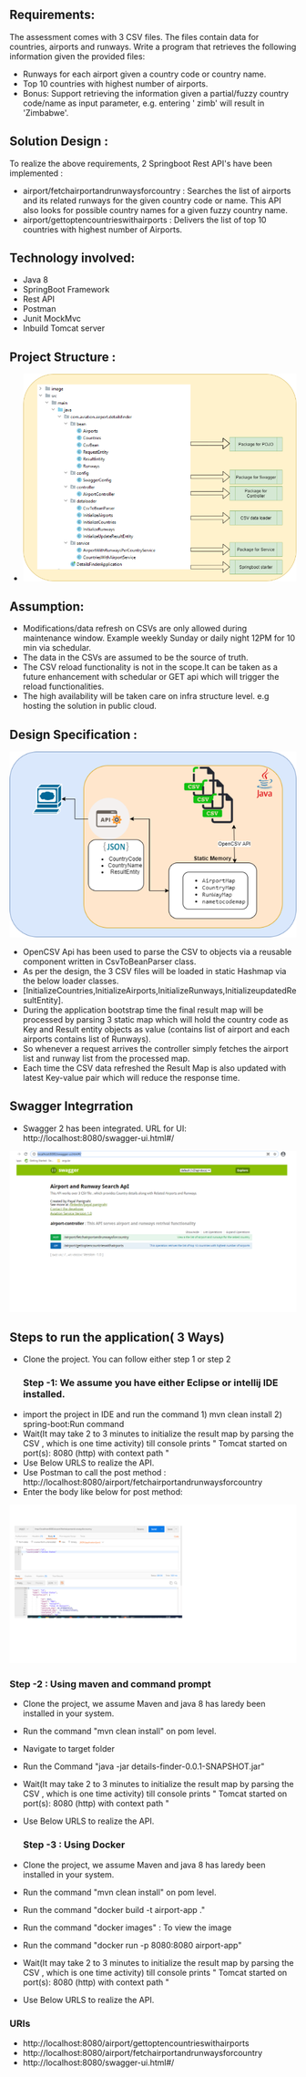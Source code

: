 ## Requirements:
The assessment comes with 3 CSV files. The files contain data for countries, airports and runways. Write a program that
retrieves the following information given the provided files:
- Runways for each airport given a country code or country name.
- Top 10 countries with highest number of airports.
- Bonus: Support retrieving the information given a partial/fuzzy country code/name as input parameter, e.g. entering '
  zimb' will result in 'Zimbabwe'.
  
## Solution Design :

To realize the above requirements, 2 Springboot Rest API's have been implemented :
- airport/fetchairportandrunwaysforcountry : Searches the list of airports and its related runways for the given country
  code or name. This API also looks for possible country names for a given fuzzy country name.
- airport/gettoptencountrieswithairports : Delivers the list of top 10 countries with highest number of Airports.

## Technology involved:
- Java 8
- SpringBoot Framework
- Rest API
- Postman
- Junit MockMvc
- Inbuild Tomcat server

## Project Structure :
- ![Optional Text](/image/package.png)

## Assumption:
- Modifications/data refresh on CSVs are only allowed during maintenance window. Example weekly Sunday or daily night
  12PM for 10 min via schedular.
- The data in the CSVs are assumed to be the source of truth.
- The CSV reload functionality is not in the scope.It can be taken as a future enhancement with schedular or 
  GET api which will trigger the reload functionalities.
- The high availability will be taken care on infra structure level. e.g hosting the solution in public cloud.

## Design Specification :

![Optional Text](/image/designfinal.png)

- OpenCSV Api has been used to parse the CSV to objects via a reusable component written in CsvToBeanParser class.
- As per the design, the 3 CSV files will be loaded in static Hashmap via the below loader classes.
- [InitializeCountries,InitializeAirports,InitializeRunways,InitializeupdatedResultEntity].
- During the application bootstrap time the final result map will be processed by parsing 3 static map which will hold the
  country code as Key and Result entity objects as value (contains list of airport and each airports contains list of
  Runways).
- So whenever a request arrives the controller simply fetches the airport list and runway list from the processed map.
- Each time the CSV data refreshed the Result Map is also updated with latest Key-value pair which will reduce the
  response time.

## Swagger Integrration
- Swagger 2 has been integrated. URL for UI: http://localhost:8080/swagger-ui.html#/
  
![Optional Text](/image/swagger.png)

## Steps to run the application( 3 Ways)

- Clone the project. You can follow either step 1 or step 2 
  ### Step -1: We assume you have either Eclipse or intellij IDE installed.
- import the project in IDE  and run the command 1) mvn clean install 2) spring-boot:Run command
- Wait(It may take 2 to 3 minutes to initialize the result map by parsing the CSV , which is one time activity) till console prints " Tomcat started on port(s): 8080 (http) with context path "
- Use Below URLS to realize the API.
- Use Postman to call the post method : http://localhost:8080/airport/fetchairportandrunwaysforcountry
- Enter the body like below for post method:
   
![Optional Text](/image/postman.png)  

  ### Step -2 : Using maven and command prompt
- Clone the project, we assume Maven and java 8 has laredy been installed in your system.
- Run the command "mvn clean install" on pom level.
- Navigate to target folder
- Run the Command "java -jar details-finder-0.0.1-SNAPSHOT.jar"
- Wait(It may take 2 to 3 minutes to initialize the result map by parsing the CSV , which is one time activity) till console prints " Tomcat started on port(s): 8080 (http) with context path "
- Use Below URLS to realize the API.

  ### Step -3 : Using Docker
- Clone the project, we assume Maven and java 8 has laredy been installed in your system.
- Run the command "mvn clean install" on pom level.
- Run the command "docker build -t airport-app ."
- Run the command "docker images" : To view the image
- Run the command "docker run -p 8080:8080 airport-app"
- Wait(It may take 2 to 3 minutes to initialize the result map by parsing the CSV , which is one time activity) till console prints " Tomcat started on port(s): 8080 (http) with context path "
- Use Below URLS to realize the API.
 ### URls
- http://localhost:8080/airport/gettoptencountrieswithairports
- http://localhost:8080/airport/fetchairportandrunwaysforcountry
- http://localhost:8080/swagger-ui.html#/

  
